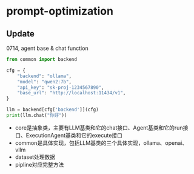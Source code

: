 # prompt-optimization



## Update
0714, agent base & chat function
```python
from common import backend

cfg = {
    "backend": "ollama",
    "model": "qwen2:7b",
    "api_key": "sk-proj-1234567890",
    "base_url": "http://localhost:11434/v1",
}

llm = backend[cfg['backend']](cfg)
print(llm.chat("你好"))
```
- core是抽象类，主要有LLM基类和它的chat接口、Agent基类和它的run接口、ExecutionAgent基类和它的execute接口
- common是具体实现，包括LLM基类的三个具体实现，ollama、openai、vllm
- dataset处理数据
- pipline对应完整方法